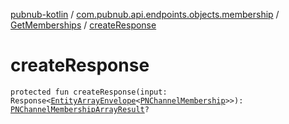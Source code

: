 [pubnub-kotlin](../../index.md) / [com.pubnub.api.endpoints.objects.membership](../index.md) / [GetMemberships](index.md) / [createResponse](./create-response.md)

# createResponse

`protected fun createResponse(input: Response<`[`EntityArrayEnvelope`](../../com.pubnub.api.models.server.objects_api/-entity-array-envelope/index.md)`<`[`PNChannelMembership`](../../com.pubnub.api.models.consumer.objects.membership/-p-n-channel-membership/index.md)`>>): `[`PNChannelMembershipArrayResult`](../../com.pubnub.api.models.consumer.objects.membership/-p-n-channel-membership-array-result/index.md)`?`